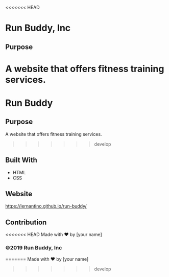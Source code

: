 <<<<<<< HEAD
# Run Buddy, Inc

## Purpose
A website that offers fitness training services. 
=======
# Run Buddy

## Purpose
A website that offers fitness training services.
>>>>>>> develop

## Built With
* HTML
* CSS

## Website
https://lernantino.github.io/run-buddy/

## Contribution
<<<<<<< HEAD
Made with ❤️ by [your name]

### ©️2019 Run Buddy, Inc
=======
Made with ❤️ by [your name]
>>>>>>> develop
